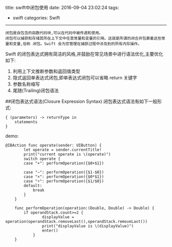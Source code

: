 title: swift中闭包使用
date: 2016-09-04 23:02:24
tags:
- swift
categories: Swift
---
    闭包是自包含的函数代码块,可以在代码中被传递和使用。
    闭包可以捕获和存储其所在上下文中任意常量和变量的引用。这就是所谓的闭合并包裹着这些常量和变量,俗称 闭包。Swift 会为您管理在捕获过程中涉及到的所有内存操作。
Swift 的闭包表达式拥有简洁的风格,并鼓励在常见场景中进行语法优化,主要优化如下:
1. 利用上下文推断参数和返回值类型
2. 隐式返回单表达式闭包,即单表达式闭包可以省略 return 关键字
3. 参数名称缩写
4. 尾随(Trailing)闭包语法

##闭包表达式语法(Closure Expression Syntax)
闭包表达式语法有如下一般形式:
```
{ (parameters) -> returnType in
    statements
}
```

demo:
```
@IBAction func operate(sender: UIButton) {
        let operate = sender.currentTitle!
        print("current operate is \(operate)")
        switch operate {
        case "+": performOperation({$0+$1})
            
        case "−": performOperation({$1-$0})
        case "×": performOperation({$0*$1})
        case "÷": performOperation({$1/$0})
        default:
            break
        }
    }
    
    func performOperation(operation:(Double, Double) -> Double) {
        if operandStack.count>=2 {
                displayValue = operation(operandStack.removeLast(),operandStack.removeLast())
                print("displayValue is \(displayValue)")
                enter()
            }
    }
```
